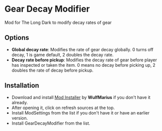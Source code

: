 # Gear Decay Modifier
Mod for The Long Dark to modify decay rates of gear

## Options
+ **Global decay rate**: Modifies the rate of gear decay globally. 0 turns off decay, 1 is game default, 2 doubles the decay rate.
+ **Decay rate before pickup**: Modifies the decay rate of gear before player has inspected or taken the item. 0 means no decay before picking up, 2 doubles the rate of decay before pickup.

## Installation
* Download and install [Mod Installer](https://github.com/WulfMarius/Mod-Installer/releases) by **WulfMarius** if you don't have it already.
* After opening it, click on refresh sources at the top.
* Install ModSettings from the list if you don't have it or have an earlier version.
* Install GearDecayModifier from the list.
